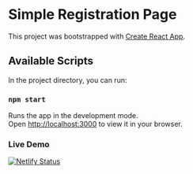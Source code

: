 # Simple Registration Page

This project was bootstrapped with [Create React App](https://github.com/facebook/create-react-app).

## Available Scripts

In the project directory, you can run:

### `npm start`

Runs the app in the development mode.\
Open [http://localhost:3000](http://localhost:3000) to view it in your browser.

### Live Demo

[![Netlify Status](https://api.netlify.com/api/v1/badges/4d55e005-b8c7-4b5c-8c23-c3edcd014c26/deploy-status)](https://epic-franklin-0d15a7.netlify.app/)


